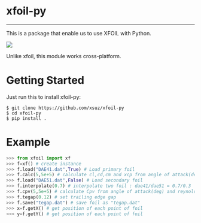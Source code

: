 # xfoil-py

---

This is a package that enable us to use XFOIL with Python.

![](https://xsuz.github.io/post/xfoil-with-python/img/xfoil_logo.gif)

Unlike xfoil, this module works cross-platform.


# Getting Started

Just run this to install xfoil-py:

```shell
$ git clone https://github.com/xsuz/xfoil-py
$ cd xfoil-py
$ pip install .
```

# Example

```python
>>> from xfoil import xf
>>> f=xf() # create instance
>>> f.load("DAE41.dat",True) # Load primary foil
>>> f.calc(5,5e+5) # calculate cl,cd,cm and xcp from angle of attack(deg) and reynolds number
>>> f.load("DAE51.dat",False) # Load secondary foil
>>> f.interpolate(0.7) # interpolate two foil : dae41/dae51 = 0.7/0.3
>>> f.cpv(5,5e+5) # calculate Cpv from angle of attack(deg) and reynolds number
>>> f.tegap(0.12) # set trailing edge gap
>>> f.save("tegap.dat") # save foil as "tegap.dat"
>>> x=f.getX() # get position of each point of foil
>>> y=f.getY() # get position of each point of foil
```
